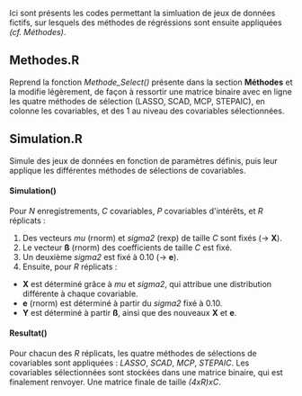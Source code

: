 
Ici sont présents les codes permettant la simluation de jeux de données fictifs, sur lesquels des méthodes de régréssions sont ensuite appliquées *(cf. Méthodes)*.

## Methodes.R

Reprend la fonction *Methode_Select()* présente dans la section **Méthodes** et la modifie légèrement, de façon à ressortir une matrice binaire avec en ligne les quatre méthodes de sélection (LASSO, SCAD, MCP, STEPAIC), en colonne les covariables, et des 1 au niveau des covariables sélectionnées. 

## Simulation.R

Simule des jeux de données en fonction de paramètres définis, puis leur applique les différentes méthodes de sélections de covariables. 

#### Simulation()

Pour *N* enregistrements, *C* covariables, *P* covariables d'intérêts, et *R* réplicats : 
1. Des vecteurs *mu* (rnorm) et *sigma2* (rexp) de taille *C* sont fixés (-> **X**).
2. Le vecteur **ß** (rnorm) des coefficients de taille *C* est fixé.
3. Un deuxième *sigma2* est fixé à 0.10 (-> **e**).
4. Ensuite, pour *R* réplicats : 
- **X** est déterminé grâce à *mu* et *sigma2*, qui attribue une distribution différente à chaque covariable. 
- **e** (rnorm) est déterminé à partir du *sigma2* fixé à 0.10.
- **Y** est déterminé à partir **ß**, ainsi que des nouveaux **X** et **e**. 

#### Resultat()

Pour chacun des *R* réplicats, les quatre méthodes de sélections de covariables sont appliquées : *LASSO*, *SCAD*, *MCP*, *STEPAIC*. Les covariables sélectionnées sont stockées dans une matrice binaire, qui est finalement renvoyer. Une matrice finale de taille *(4xR)xC*. 
